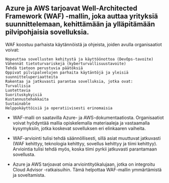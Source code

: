 ## Azure ja AWS tarjoavat Well-Architected Framework (WAF) -mallin, joka auttaa yrityksiä suunnittelemaan, kehittämään ja ylläpitämään pilvipohjaisia sovelluksia.

  WAF koostuu parhaista käytännöistä ja ohjeista, joiden avulla organisaatiot voivat:
```
Nopeuttaa sovellusten kehitystä ja käyttöönottoa (DevOps-tavoite)
Vähennät tietoturvariskejä (kyberturvallisuustavoite)
Tehdä tietoon perustuvia päätöksiä
Oppivat pilvipalvelujen parhaita käytäntöjä ja yleisiä suunnitteluperiaatteita
Rakentaa ja jatkuvasti parantaa sovelluksia, jotka ovat:
Turvallisia
Luotettavia
Suorituskykyisiä
Kustannustehokkaita
Sustainable
Helppokäyttöisiä ja operatiivisesti erinomaisia
```

- WAF-malli on saatavilla Azure- ja AWS-dokumentaatiosta. Organisaatiot voivat hyödyntää mallia opiskelemalla materiaaleja ja vastaamalla kysymyksiin, jotka koskevat sovelluksen eri elinkaaren vaiheita.

- WAF-arviointi tulisi tehdä säännöllisesti, sillä asiat muuttuvat jatkuvasti (WAF kehittyy, teknologia kehittyy, sovellus kehittyy ja tiimi kehittyy). Arviointia tulisi tehdä myös, koska tiimi pyrkii jatkuvasti parantamaan sovellusta.

- Azure ja AWS tarjoavat omia arviointityökalujaan, jotka on integroitu Cloud Advisor -ratkaisuihin. Tämä helpottaa WAF-mallin ymmärtämistä ja soveltamista.





